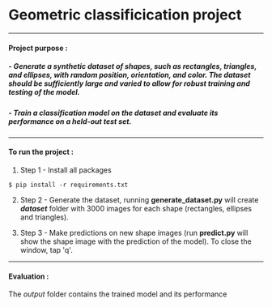 # Geometric classificication project
--- 
####  Project purpose :

#####  - Generate a synthetic dataset of shapes, such as rectangles, triangles, and ellipses, with random position, orientation, and color. The dataset should be sufficiently large and varied to allow for robust training and testing of the model.

##### - Train a classification model on the dataset and evaluate its performance on a held-out test set.

---
#### **To run the project** : 

1. Step 1 - Install all packages
```
$ pip install -r requirements.txt
```
2. Step 2 - Generate the dataset, running **generate_dataset.py** will create **_dataset_** folder with 3000 images for each shape (rectangles, ellipses and triangles).

3. Step 3 - Make predictions on new shape images (run **predict.py** will show the shape image with the prediction of the model). To close the window, tap 'q'. 

---
#### **Evaluation** : 

The _output_ folder contains the trained model and its performance
